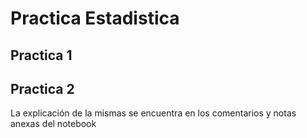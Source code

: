 # Practica Estadistica

## Practica 1
## Practica 2
La explicación de la mismas se encuentra en los comentarios y notas anexas del notebook
